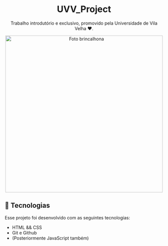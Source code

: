<h1 align="center"> UVV_Project </h1>

<p align="center">
Trabalho introdutório e exclusivo, promovido pela Universidade de Vila Velha ♥.
</p>

<p align="center">
  <img height="500px" alt="Foto brincalhona" src="https://i.pinimg.com/originals/42/f3/7c/42f37cf1c04b9249c19774bab34c79ab.png">
</p>

## 🚀 Tecnologias

Esse projeto foi desenvolvido com as seguintes tecnologias:

- HTML && CSS
- Git e Github
- (Posteriormente JavaScript também)
